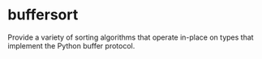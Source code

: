 # buffersort
Provide a variety of sorting algorithms that operate in-place on types that implement the Python buffer protocol.
